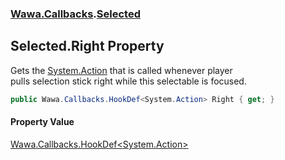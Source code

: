 ### [Wawa.Callbacks](Wawa.Callbacks.md 'Wawa.Callbacks').[Selected](Selected.md 'Wawa.Callbacks.Selected')

## Selected.Right Property

Gets the [System.Action](https://docs.microsoft.com/en-us/dotnet/api/System.Action 'System.Action') that is called whenever player  
pulls selection stick right while this selectable is focused.

```csharp
public Wawa.Callbacks.HookDef<System.Action> Right { get; }
```

#### Property Value
[Wawa.Callbacks.HookDef&lt;](HookDef{T}.md 'Wawa.Callbacks.HookDef<T>')[System.Action](https://docs.microsoft.com/en-us/dotnet/api/System.Action 'System.Action')[&gt;](HookDef{T}.md 'Wawa.Callbacks.HookDef<T>')